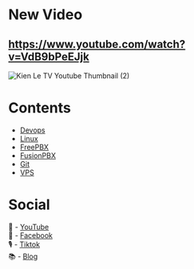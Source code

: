 # New Video 
https://www.youtube.com/watch?v=VdB9bPeEJjk
---
![Kien Le TV Youtube Thumbnail (2)](https://github.com/kienle1819/kienletv/assets/18485689/ad5acc62-e78d-498d-9889-1d4fe213c2fc)

# Contents
- [Devops](https://www.youtube.com/playlist?list=PLEpJ2JwS52iA-WNnvcWXiVqGbIxkt0pPO)
- [Linux](https://www.youtube.com/playlist?list=PLEpJ2JwS52iBukVgkFt8ijoWggD3sESmD)
- [FreePBX](https://www.youtube.com/playlist?list=PLEpJ2JwS52iCeO46gCAo-3q8L1nUSPeZZ)
- [FusionPBX](https://www.youtube.com/playlist?list=PLEpJ2JwS52iCeO46gCAo-3q8L1nUSPeZZ)
- [Git](https://www.youtube.com/playlist?list=PLEpJ2JwS52iDFkODoPjahyQb65oKqlpaP)
- [VPS](https://www.youtube.com/playlist?list=PLEpJ2JwS52iA2n6Bcx75AEHE_zVoAWTBy)

# Social
🎥 - [YouTube](https://www.youtube.com/channel/UC2So3jI5sB6kG0F6eDhexPQ?sub_confirmation=1)\
💼 - [Facebook](https://facebook.com/kienletv)\
🎙 - [Tiktok](https://www.tiktok.com/@kienletv?lang=vi-VN)\
📚 - [Blog](https://vuihoctech.com)
